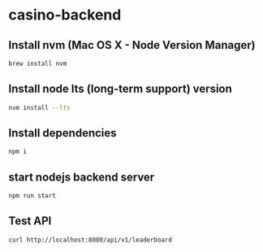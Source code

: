 # casino-backend

## Install nvm (Mac OS X - Node Version Manager)

```bash
brew install nvm
```

## Install node lts (long-term support) version
```bash
nvm install --lts
```

## Install dependencies
```bash
npm i
```

## start nodejs backend server
```bash
npm run start
```

## Test API
```bash
curl http://localhost:8080/api/v1/leaderboard
```